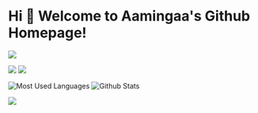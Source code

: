 # Hi 🎉 Welcome to Aamingaa's Github Homepage!

<!--
**aamingaa/aamingaa** is a ✨ _special_ ✨ repository because its `README.md` (this file) appears on your GitHub profile.

Here are some ideas to get you started:

- 🔭 I’m currently working on ...
- 🌱 I’m currently learning ...
- 👯 I’m looking to collaborate on ...
- 🤔 I’m looking for help with ...
- 💬 Ask me about ...
- 📫 How to reach me: ...
- 😄 Pronouns: ...
- ⚡ Fun fact: ...
-->

<img src="https://readme-typing-svg.herokuapp.com/?lines=Welcome,%20visitor!;Hello%20Github%20World!&font=Roboto" />

<p>
<img src="https://img.shields.io/static/v1?label=Program&message=Java&color=blue"/>

<!--
<a href="https://blog.csdn.net/aming2?type=lately"><img src="https://img.shields.io/static/v1?label=Blog&message=CSDN&color=red"/></a>
-->

<img src="https://visitor-badge.glitch.me/badge?page_id=https://github.com/aamingaa&right_color=red" />
</p>

![Most Used Languages](https://github-readme-stats.vercel.app/api/top-langs/?username=aamingaa&theme=dark&layout=compact)
![Github Stats](https://github-readme-stats.vercel.app/api?username=aamingaa&show_icons=true&theme=dark&count_private=true)

<!--
![](https://stats.justsong.cn/api/csdn?id=aamingaa&theme=dark)
![](https://stats.justsong.cn/api/bilibili/?id=1513364019&theme=dark)
-->
![](https://activity-graph.herokuapp.com/graph?username=aamingaa&theme=github)
